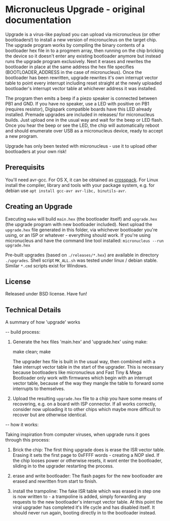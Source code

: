 # Micronucleus Upgrade - original documentation
Upgrade is a virus-like payload you can upload via micronucleus (or other bootloaders!) to install a new version of micronucleus on the target chip. The upgrade program works by compiling the binary contents of a bootloader hex file in to a progmem array, then running on the chip bricking the device so it doesn't enter any existing bootloader anymore but instead runs the upgrade program exclusively. Next it erases and rewrites the bootloader in place at the same address the hex file specifies (BOOTLOADER_ADDRESS in the case of micronucleus). Once the bootloader has been rewritten, upgrade rewrites it's own interrupt vector table to point every interrupt including reset straight at the newly uploaded bootloader's interrupt vector table at whichever address it was installed.

The program then emits a beep if a piezo speaker is connected between PB1 and GND. If you have no speaker, use a LED with positive on PB1 (requires resistor), Digispark compatible boards have this LED already installed. Premade upgrades are included in releases/ for micronucleus builds. Just upload one in the usual way and wait for the beep or LED flash. Once you hear the beep or see the LED, the chip will automatically reboot and should enumerate over USB as a micronucleus device, ready to accept a new program.

Upgrade has only been tested with micronucleus - use it to upload other bootloaders at your own risk!

## Prerequisits
You'll need avr-gcc. For OS X, it can be obtained as [crosspack](http://www.obdev.at/products/crosspack/download.html).
For Linux install the compiler, library and tools with your package system, e.g. for debian use `apt install gcc-avr avr-libc, binutils-avr`.

## Creating an Upgrade
Executing `make` will build `main.hex` (the bootloader itself) and `upgrade.hex` (the upgrade program with new bootloader included). Next upload the `upgrade.hex` file generated in this folder, via whichever bootloader you're using, or an ISP or whatever - everything should work. If you're using micronucleus and have the command line tool installed: `micronucleus --run upgrade.hex`

Pre-built upgrades (based on `./releases/*.hex`) are available in directory `./upgrades`. Shell script `MK_ALL.sh` was tested under linux / debian stable. Similar `*.cmd` scripts exist for Windows.

## License
Released under BSD license. Have fun!


## Technical Details
A summary of how 'upgrade' works

-- build process:

1) Generate the hex files 'main.hex' and 'upgrade.hex' using make:

    make clean; make

   The upgrader hex file is built in the usual way, then combined with a fake interrupt vector
   table in the start of the upgrader. This is necessary because bootloaders like micronucleus
   and Fast Tiny & Mega Bootloader only work with firmwares which begin with an interrupt vector
   table, because of the way they mangle the table to forward some interrupts to themselves.

2) Upload the resulting `upgrade.hex` file to a chip you have some means of recovering, e.g. on a
   board with ISP connector. If all works correctly, consider now uploading it to other chips
   which maybe more difficult to recover but are otherwise identical.


-- how it works:

Taking inspiration from computer viruses, when upgrade runs it goes through this process:

1) Brick the chip:
   The first thing upgrade does is erase the ISR vector table. Erasing it sets the first page to
   0xFFFF words - creating a NOP sled. If the chip looses power or otherwise resets, it wont enter
   the bootloader, sliding in to the upgrader restarting the process.

2) erase and write bootloader:
   The flash pages for the new bootloader are erased and rewritten from start to finish.

3) install the trampoline:
   The fake ISR table which was erased in step one is now written to - a trampoline is added, simply
   forwarding any requests to the new bootloader's interrupt vector table. At this point the viral
   upgrader has completed it's life cycle and has disabled itself. It should never run again, booting
   directly in to the bootloader instead.

